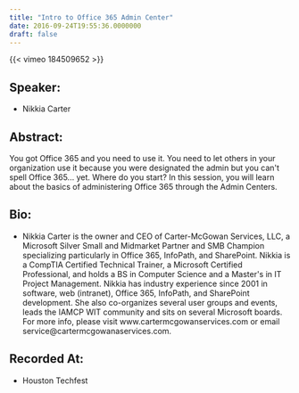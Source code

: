 ```yaml
---
title: "Intro to Office 365 Admin Center"
date: 2016-09-24T19:55:36.0000000
draft: false
---
```


{{< vimeo 184509652 >}}

## Speaker:

 - Nikkia Carter

## Abstract:

<p>You got Office 365 and you need to use it. You need to let others in your organization use it because you were designated the admin but you can't spell Office 365... yet. Where do you start? In this session, you will learn about the basics of administering Office 365 through the Admin Centers.</p>

## Bio:

 - <p>Nikkia Carter is the owner and CEO of Carter-McGowan Services, LLC, a Microsoft Silver Small and Midmarket Partner and SMB Champion specializing particularly in Office 365, InfoPath, and SharePoint. Nikkia is a CompTIA Certified Technical Trainer, a Microsoft Certified Professional, and holds a BS in Computer Science and a Master's in IT Project Management. Nikkia has industry experience since 2001 in software, web (intranet), Office 365, InfoPath, and SharePoint development. She also co-organizes several user groups and events, leads the IAMCP WIT community and sits on several Microsoft boards. For more info, please visit www.cartermcgowanservices.com or email service@cartermcgowanaservices.com.</p>

## Recorded At:

 - Houston Techfest

